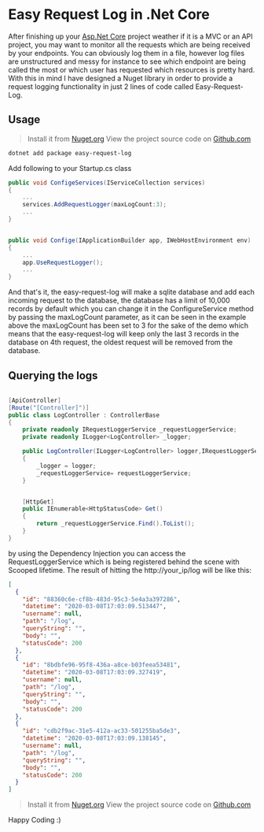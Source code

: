 # Easy Request Log in .Net Core

After finishing up your [Asp.Net Core]("https://docs.microsoft.com/en-us/aspnet/core/?view=aspnetcore-3.1") project weather if it is a MVC or an API project, you may want to monitor all the requests which are being received by your endpoints. You can obviously log them in a file, however log files are unstructured and messy for instance to see which endpoint are being called the most or which user has requested which resources is pretty hard. With this in mind I have designed a Nuget library in order to provide a request logging functionality in just 2 lines of code called Easy-Request-Log.

## Usage

>Install it from [Nuget.org](https://www.nuget.org/packages/Easy-Request-log/1.0.0)
>View the project source code on [Github.com](https://github.com/alicommit-malp/Easy-Request-Log)

```bash
dotnet add package easy-request-log
```

Add following to your Startup.cs class

```c#
public void ConfigeServices(IServiceCollection services)
{
    ...
    services.AddRequestLogger(maxLogCount:3);
    ...
}


public void Confige(IApplicationBuilder app, IWebHostEnvironment env)
{
    ...
    app.UseRequestLogger();
    ...
}

```

And that's it, the easy-request-log will make a sqlite database and add each incoming request to the database, the database has a limit of 10,000 records by default which you can change it in the ConfigureService method by passing the maxLogCount parameter, as it can be seen in the example above the maxLogCount has been set to 3 for the sake of the demo which means that the easy-request-log will keep only the last 3 records in the database on 4th request, the oldest request will be removed from the database.

## Querying the logs

```c#

[ApiController]
[Route("[Controller]")]
public class LogController : ControllerBase
{
    private readonly IRequestLoggerService _requestLoggerService;
    private readonly ILogger<LogController> _logger;

    public LogController(ILogger<LogController> logger,IRequestLoggerService requestLoggerService)
    {
        _logger = logger;
        _requestLoggerService= requestLoggerService;
    }


    [HttpGet]
    public IEnumerable<HttpStatusCode> Get()
    {
        return _requestLoggerService.Find().ToList();
    }
}
```

by using the Dependency Injection you can access the RequestLoggerService which is being registered behind the scene with Scooped lifetime.
The result of hitting the http://your_ip/log will be like this:

```json
[
  {
    "id": "88360c6e-cf8b-483d-95c3-5e4a3a397286",
    "datetime": "2020-03-08T17:03:09.513447",
    "username": null,
    "path": "/log",
    "queryString": "",
    "body": "",
    "statusCode": 200
  },
  {
    "id": "8bdbfe96-95f8-436a-a8ce-b03feea53481",
    "datetime": "2020-03-08T17:03:09.327419",
    "username": null,
    "path": "/log",
    "queryString": "",
    "body": "",
    "statusCode": 200
  },
  {
    "id": "cdb2f9ac-31e5-412a-ac33-501255ba5de3",
    "datetime": "2020-03-08T17:03:09.138145",
    "username": null,
    "path": "/log",
    "queryString": "",
    "body": "",
    "statusCode": 200
  }
]

```

>Install it from [Nuget.org](https://www.nuget.org/packages/Easy-Request-log/1.0.0)
>View the project source code on [Github.com](https://github.com/alicommit-malp/Easy-Request-Log)

Happy Coding :)
